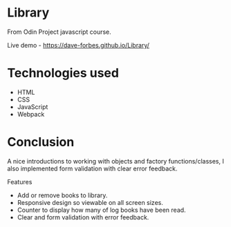 # Library

From Odin Project javascript course.

Live demo - https://dave-forbes.github.io/Library/

# Technologies used

- HTML
- CSS
- JavaScript
- Webpack

# Conclusion

A nice introductions to working with objects and factory functions/classes, I also implemented form validation with clear error feedback.

Features

- Add or remove books to library.
- Responsive design so viewable on all screen sizes.
- Counter to display how many of log books have been read.
- Clear and form validation with error feedback.
